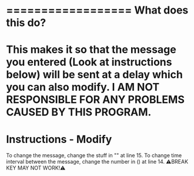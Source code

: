 ==================
What does this do?
==================
This makes it so that the message you entered (Look at instructions below)
will be sent at a delay which you can also modify.
I AM NOT RESPONSIBLE FOR ANY PROBLEMS CAUSED BY THIS PROGRAM.
==================
Instructions - Modify
==================

To change the message, change the stuff in "" at line 15.
To change time interval between the message, change the number in () at line 14.
⚠BREAK KEY MAY NOT WORK!⚠

